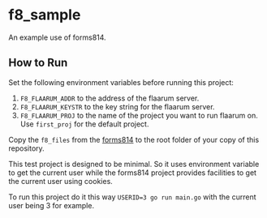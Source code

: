 # f8_sample
An example use of forms814.


## How to Run
Set the following environment variables before running this project:

1.	`F8_FLAARUM_ADDR` to the address of the flaarum server.
2.	`F8_FLAARUM_KEYSTR` to the key string for the flaarum server.
3.	`F8_FLAARUM_PROJ` to the name of the project you want to run flaarum on. Use `first_proj` for the default project.

Copy the `f8_files` from the [forms814](https://github.com/bankole7782/forms814) to the root folder of your
copy of this repository.

This test project is designed to be minimal. So it uses environment variable to get the current
user while the forms814 project provides facilities to get the current user using cookies.

To run this project do it this way `USERID=3 go run main.go` with the current user being 3 for example.